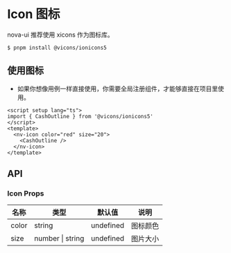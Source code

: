# Icon 图标

nova-ui 推荐使用 xicons 作为图标库。

```
$ pnpm install @vicons/ionicons5
```

## 使用图标

- 如果你想像用例一样直接使用，你需要全局注册组件，才能够直接在项目里使用。

<script setup lang="ts">
import { AccessibilityOutline , ArrowRedoOutline } from '@vicons/ionicons5'
</script>

<nv-icon color="#B1B2FF" size="40">
  <AccessibilityOutline/>
</nv-icon>

<nv-icon color="#AAC4FF" size="40">
  <AccessibilityOutline/>
</nv-icon>
<nv-icon color="#D2DAFF" size="40">
  <AccessibilityOutline/>
</nv-icon>

<div>
  <nv-icon color="#EBC7E8" size="40">
    <ArrowRedoOutline/>
  </nv-icon>

  <nv-icon color="#645CAA" size="40">
    <ArrowRedoOutline/>
  </nv-icon>

  <nv-icon color="#A084CA" size="40">
    <ArrowRedoOutline/>
  </nv-icon>
</div>

```vue
<script setup lang="ts">
import { CashOutline } from '@vicons/ionicons5'
</script>
<template>
  <nv-icon color="red" size="20">
    <CashOutline />
  </nv-icon>
</template>
```

## API

### Icon Props

| 名称  | 类型             | 默认值    | 说明     |
| ----- | ---------------- | --------- | -------- |
| color | string           | undefined | 图标颜色 |
| size  | number \| string | undefined | 图片大小 |
